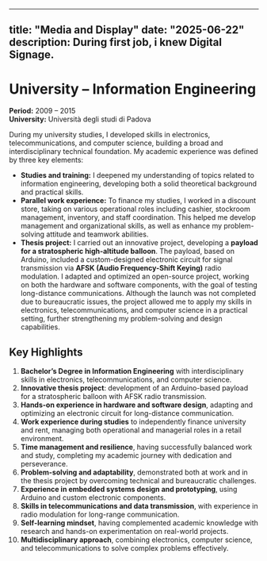 
---
title: "Media and Display"
date: "2025-06-22"
description: During first job, i knew Digital Signage.
---
# **University – Information Engineering**  

**Period:** 2009 – 2015  
**University:** Università degli studi di Padova  

During my university studies, I developed skills in electronics, telecommunications, and computer science, building a broad and interdisciplinary technical foundation. My academic experience was defined by three key elements:  

- **Studies and training:** I deepened my understanding of topics related to information engineering, developing both a solid theoretical background and practical skills.  
- **Parallel work experience:** To finance my studies, I worked in a discount store, taking on various operational roles including cashier, stockroom management, inventory, and staff coordination. This helped me develop management and organizational skills, as well as enhance my problem-solving attitude and teamwork abilities.  
- **Thesis project:** I carried out an innovative project, developing a **payload for a stratospheric high-altitude balloon**. The payload, based on Arduino, included a custom-designed electronic circuit for signal transmission via **AFSK (Audio Frequency-Shift Keying)** radio modulation. I adapted and optimized an open-source project, working on both the hardware and software components, with the goal of testing long-distance communications. Although the launch was not completed due to bureaucratic issues, the project allowed me to apply my skills in electronics, telecommunications, and computer science in a practical setting, further strengthening my problem-solving and design capabilities.
 

## Key Highlights

1. **Bachelor’s Degree in Information Engineering** with interdisciplinary skills in electronics, telecommunications, and computer science.
2. **Innovative thesis project**: development of an Arduino-based payload for a stratospheric balloon with AFSK radio transmission.
3. **Hands-on experience in hardware and software design**, adapting and optimizing an electronic circuit for long-distance communication.
4. **Work experience during studies** to independently finance university and rent, managing both operational and managerial roles in a retail environment.
5. **Time management and resilience**, having successfully balanced work and study, completing my academic journey with dedication and perseverance.
6. **Problem-solving and adaptability**, demonstrated both at work and in the thesis project by overcoming technical and bureaucratic challenges.
7. **Experience in embedded systems design and prototyping**, using Arduino and custom electronic components.
8. **Skills in telecommunications and data transmission**, with experience in radio modulation for long-range communication.
9. **Self-learning mindset**, having complemented academic knowledge with research and hands-on experimentation on real-world projects.
10. **Multidisciplinary approach**, combining electronics, computer science, and telecommunications to solve complex problems effectively.